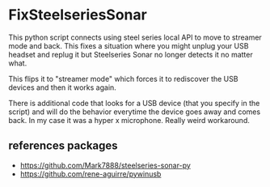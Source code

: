 # FixSteelseriesSonar

This python script connects using steel series local API to move to streamer mode and back. This fixes a situation where you might unplug your USB headset and replug it but Steelseries Sonar no longer detects it no matter what.

This flips it to "streamer mode" which forces it to rediscover the USB devices and then it works again.

There is additional code that looks for a USB device (that you specify in the script) and will do the behavior everytime the device goes away and comes back. In my case it was a hyper x microphone. Really weird workaround.

## references packages
- https://github.com/Mark7888/steelseries-sonar-py
- https://github.com/rene-aguirre/pywinusb